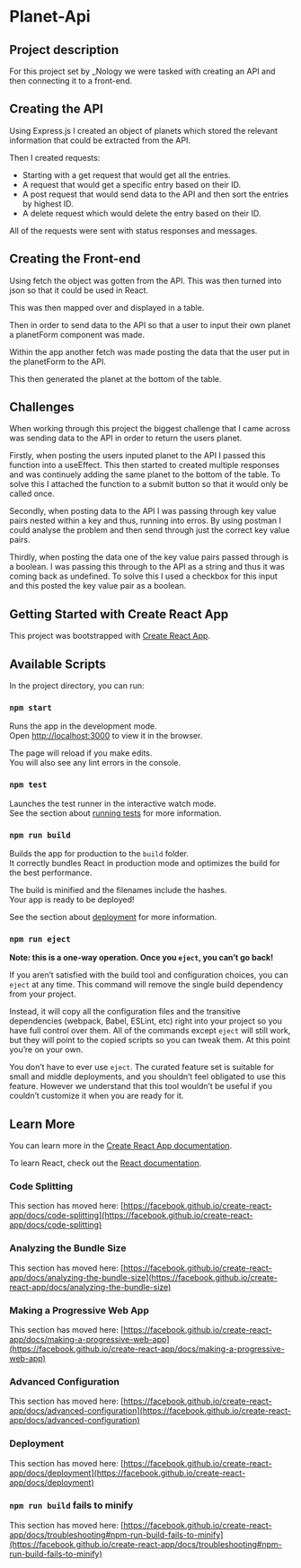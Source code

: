 # Planet-Api

## Project description

For this project set by \_Nology we were tasked with creating an API and then connecting it to a front-end.

## Creating the API

Using Express.js I created an object of planets which stored the relevant information that could be extracted from the API.

Then I created requests:

 * Starting with a get request that would get all the entries.
 * A request that would get a specific entry based on their ID.
 * A post request that would send data to the API and then sort the entries by highest ID.
 * A delete request which would delete the entry based on their ID.

All of the requests were sent with status responses and messages.

## Creating the Front-end

Using fetch the object was gotten from the API. This was then turned into json so that it could be used in React.

This was then mapped over and displayed in a table. 

Then in order to send data to the API so that a user to input their own planet a planetForm component was made.

Within the app another fetch was made posting the data that the user put in the planetForm to the API.

This then generated the planet at the bottom of the table.

## Challenges

When working through this project the biggest challenge that I came across was sending data to the API in order to return the users planet. 

Firstly, when posting the users inputed planet to the API I passed this function into a useEffect. This then started to created multiple responses and was continuely adding the same planet to the bottom of the table. To solve this I attached the function to a submit button so that it would only be called once. 

Secondly, when posting data to the API I was passing through key value pairs nested within a key and thus, running into erros. By using postman I could analyse the problem and then send through just the correct key value pairs. 

Thirdly, when posting the data one of the key value pairs passed through is a boolean. I was passing this through to the API as a string and thus it was coming back as undefined. To solve this I used a checkbox for this input and this posted the key value pair as a boolean.


## Getting Started with Create React App

This project was bootstrapped with [Create React App](https://github.com/facebook/create-react-app).

## Available Scripts

In the project directory, you can run:

### `npm start`

Runs the app in the development mode.\
Open [http://localhost:3000](http://localhost:3000) to view it in the browser.

The page will reload if you make edits.\
You will also see any lint errors in the console.

### `npm test`

Launches the test runner in the interactive watch mode.\
See the section about [running tests](https://facebook.github.io/create-react-app/docs/running-tests) for more information.

### `npm run build`

Builds the app for production to the `build` folder.\
It correctly bundles React in production mode and optimizes the build for the best performance.

The build is minified and the filenames include the hashes.\
Your app is ready to be deployed!

See the section about [deployment](https://facebook.github.io/create-react-app/docs/deployment) for more information.

### `npm run eject`

**Note: this is a one-way operation. Once you `eject`, you can’t go back!**

If you aren’t satisfied with the build tool and configuration choices, you can `eject` at any time. This command will remove the single build dependency from your project.

Instead, it will copy all the configuration files and the transitive dependencies (webpack, Babel, ESLint, etc) right into your project so you have full control over them. All of the commands except `eject` will still work, but they will point to the copied scripts so you can tweak them. At this point you’re on your own.

You don’t have to ever use `eject`. The curated feature set is suitable for small and middle deployments, and you shouldn’t feel obligated to use this feature. However we understand that this tool wouldn’t be useful if you couldn’t customize it when you are ready for it.

## Learn More

You can learn more in the [Create React App documentation](https://facebook.github.io/create-react-app/docs/getting-started).

To learn React, check out the [React documentation](https://reactjs.org/).

### Code Splitting

This section has moved here: [https://facebook.github.io/create-react-app/docs/code-splitting](https://facebook.github.io/create-react-app/docs/code-splitting)

### Analyzing the Bundle Size

This section has moved here: [https://facebook.github.io/create-react-app/docs/analyzing-the-bundle-size](https://facebook.github.io/create-react-app/docs/analyzing-the-bundle-size)

### Making a Progressive Web App

This section has moved here: [https://facebook.github.io/create-react-app/docs/making-a-progressive-web-app](https://facebook.github.io/create-react-app/docs/making-a-progressive-web-app)

### Advanced Configuration

This section has moved here: [https://facebook.github.io/create-react-app/docs/advanced-configuration](https://facebook.github.io/create-react-app/docs/advanced-configuration)

### Deployment

This section has moved here: [https://facebook.github.io/create-react-app/docs/deployment](https://facebook.github.io/create-react-app/docs/deployment)

### `npm run build` fails to minify

This section has moved here: [https://facebook.github.io/create-react-app/docs/troubleshooting#npm-run-build-fails-to-minify](https://facebook.github.io/create-react-app/docs/troubleshooting#npm-run-build-fails-to-minify)
